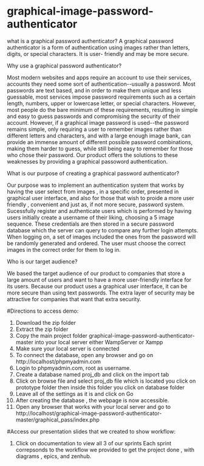# graphical-image-password-authenticator

what is a graphical password authenticator? 
A graphical password authenticator is a form of authentication using images rather than letters, digits, or special characters. It is user- friendly and may be more secure.

Why use a graphical password authenticator?

Most modern websites and apps require an account to use their services, accounts they need some sort of authentication--usually a password. 
Most passwords are text based, and in order to make them unique and less guessable, most services impose password requirements such as a certain length, numbers, 
upper or lowercase letter, or special characters. However, most people do the bare minimum of these requirements, resulting in simple and easy to guess passwords 
and compromising the security of their account.
However, if a graphical image password is used--the password remains simple, only requiring a user to remember images rather than different letters and characters, 
and with a large enough image bank, can provide an immense amount of different possible password combinations, 
making them harder to guess, while still being easy to remember for those who chose their password.
Our product offers the solutions to these weaknesses by providing a graphical passoword authentication.

What is our purpose of creating a graphical password authenticator?

Our purpose was to implement an authentication system  that works by having the user select from images , in a specific order, presented in graphical user interface, and also for those that wish to proide a more user friendly , convenient and just as, if not more secure, password system. 
Sucessfully register and authenticate users which is  performed by having users initially create a username of their liking, 
choosing a 5 image sequence. These credentials are then stored in a secure password database which the server can query to compare any further login attempts. 
When logging on, a set of images included the ones from the password will be randomly generated and ordered. 
The user must choose the correct images in the correct order for them to log in.

Who is our target audience?

We based the target audience of our product to companies that store a large amount of users and want to have a more user-friendly interface for its users. 
Because our product uses a graphical user interface, it can be more secure than using text passwords. 
The extra layer of security may be attractive for companies that want that extra security.

#Directions to access demo:
1. Download the zip folder
2. Extract the zip folder
3. Copy the main project folder graphical-image-password-authenticator-master into your local server either WampServer or Xampp
4. Make sure your local server is connected
5. To connect the database, open any browser and go on http://localhost/phpmyadmin.com
6. Login to phpmyadmin.com, root as username.
7. Create a database named proj_db and click on the import tab
8. Click on browse file and select proj_db file which is located you click on prototype folder then inside this folder you click on database folder
9. Leave all of the settings as it is and click on Go
10. After creating the database , the webpage is now accessible.
11. Open any browser that works with your local server and go to http://localhost/graphical-image-password-authenticator-master/graphical_pass/index.php


#Access our presentation slides that we created to show workflow:
1. Click on documentation to view all 3 of our sprints 
Each sprint correpsonds to the workflow we provided to get the project done , with diagrams , epics, and zenhub.
